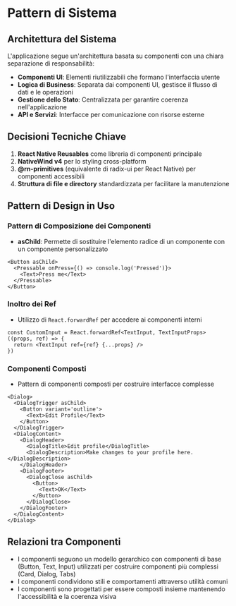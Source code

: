 # Pattern di Sistema

## Architettura del Sistema
L'applicazione segue un'architettura basata su componenti con una chiara separazione di responsabilità:

- **Componenti UI**: Elementi riutilizzabili che formano l'interfaccia utente
- **Logica di Business**: Separata dai componenti UI, gestisce il flusso di dati e le operazioni
- **Gestione dello Stato**: Centralizzata per garantire coerenza nell'applicazione
- **API e Servizi**: Interfacce per comunicazione con risorse esterne

## Decisioni Tecniche Chiave
1. **React Native Reusables** come libreria di componenti principale
2. **NativeWind v4** per lo styling cross-platform
3. **@rn-primitives** (equivalente di radix-ui per React Native) per componenti accessibili
4. **Struttura di file e directory** standardizzata per facilitare la manutenzione

## Pattern di Design in Uso
### Pattern di Composizione dei Componenti
- **asChild**: Permette di sostituire l'elemento radice di un componente con un componente personalizzato
```tsx
<Button asChild>
  <Pressable onPress={() => console.log('Pressed')}>
    <Text>Press me</Text>
  </Pressable>
</Button>
```

### Inoltro dei Ref
- Utilizzo di `React.forwardRef` per accedere ai componenti interni
```tsx
const CustomInput = React.forwardRef<TextInput, TextInputProps>((props, ref) => {
  return <TextInput ref={ref} {...props} />
})
```

### Componenti Composti
- Pattern di componenti composti per costruire interfacce complesse
```tsx
<Dialog>
  <DialogTrigger asChild>
    <Button variant='outline'>
      <Text>Edit Profile</Text>
    </Button>
  </DialogTrigger>
  <DialogContent>
    <DialogHeader>
      <DialogTitle>Edit profile</DialogTitle>
      <DialogDescription>Make changes to your profile here.</DialogDescription>
    </DialogHeader>
    <DialogFooter>
      <DialogClose asChild>
        <Button>
          <Text>OK</Text>
        </Button>
      </DialogClose>
    </DialogFooter>
  </DialogContent>
</Dialog>
```

## Relazioni tra Componenti
- I componenti seguono un modello gerarchico con componenti di base (Button, Text, Input) utilizzati per costruire componenti più complessi (Card, Dialog, Tabs)
- I componenti condividono stili e comportamenti attraverso utilità comuni
- I componenti sono progettati per essere composti insieme mantenendo l'accessibilità e la coerenza visiva
